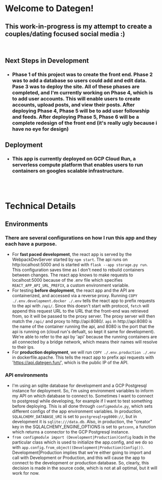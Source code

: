 # Welcome to Dategen!
## This work-in-progress is my attempt to create a couples/dating focused social media :)

<br>

## Next Steps in Development
 - ### Phase 1 of this project was to create the front end. Phase 2 was to add a database so users could add and edit data. Pase 3 was to deploy the site. All of these phases are completed, and I'm currently working on Phase 4, which is to add user accounts. This will enable users to create accounts, upload posts, and view their posts. After deploying Phase 4, Phase 5 will be to add user followship and feeds. After deploying Phase 5, Phase 6 will be a complete redesign of the front end (it's really ugly because i have no eye for design)

## Deployment
 - ### This app is currently deployed on GCP Cloud Run, a serverless compute platform that enables users to run containers on googles scalable infrastructure.
 <br> 
 <br> 

# Technical Details

## Environments
### There are several configurations on how I run this app and they each have a purpose. 
- For **fast paced development**, the react app is served by the WebpackDevServer started by `npm start`. The api runs on http:localhost:5000 and is started with `flask --app storage.py run`. This configuration saves time as I don't need to rebuild containers between changes. The react app knows to make requests to localhost:5000 because of the .env file which specifies `REACT_APP_API_URL_PREFIX`, a custom environment variable.
- For testing **before deployment**, the react app and the API are containerized, and accessed via a reverse proxy. Running `COPY ./.env.development.docker ./.env` tells the react app to prefix requests to the api with `/api/`. Since this doesn't start with protocol, `fetch` will append this request URL to the URL that the front-end was retrieved from, so it will be passed to the proxy server. The proxy server will then match the `/api/` and proxy to http://api:8080/. `api` in http://api:8080 is the name of the container running the api, and 8080 is the port that the api is running on (cloud run's defualt, so kept it same for development). We're able to refer to the api by 'api' because the running containers are all connected by a bridge network, which means their names will resolve to their ips.
- For **production deployment**, we will run `COPY ./.env.production ./.env` in dockerfile.apache. This tells the react app to prefix api requests with 'https://api.dategen.fun/', which is the public IP of the API.

### API environments
- I'm using an sqlite database for development and a GCP Postgresql instance for deployment. So, I'm using environment variables to inform my API on which database to connect to. Sometimes I want to connect to postgresql while developing, for example if I want to test something before deploying. This is all done through `configmodule.py`, which sets different configs of the app environment variables. In production, `SQLALCHEMY_DATABASE_URI` is set to `postgresql+pg8000://`, but in development it is `sqlite:///data.db`. Also, in production, the "creator" key in the SQLALCHEMY_ENGINE_OPTIONS is set to `getconn`, a function which returns a connector to the GCP Postgresql instance. 
- `from configmodule import (Development|Production)Config` loads in the particular class which is used to initialize the app.config, and we do so with `app.config.from_object((Development|Production)Config())`. Development|Production implies that we're either going to import and call with Development or Production, and this will cause the app to connect to the development or production database. So, clearly, this decision is made in the source code, which is not at all optimal, but it will work for now.